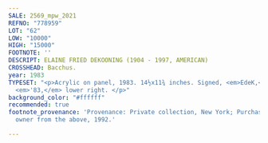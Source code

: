 ```yaml
---
SALE: 2569_mpw_2021
REFNO: "778959"
LOT: "62"
LOW: "10000"
HIGH: "15000"
FOOTNOTE: ''
DESCRIPT: ELAINE FRIED DEKOONING (1904 - 1997, AMERICAN)
CROSSHEAD: Bacchus.
year: 1983
TYPESET: "<p>Acrylic on panel, 1983. 14½x11¾ inches. Signed, <em>EdeK,</em> and dated,
  <em>'83,</em> lower right. </p>"
background_color: "#ffffff"
recommended: true
footnote_provenance: 'Provenance: Private collection, New York; Purchased by current
  owner from the above, 1992.'

---
```

